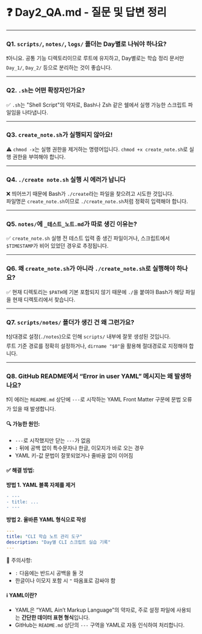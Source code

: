 # ❓ Day2_QA.md - 질문 및 답변 정리

---

### Q1. `scripts/`, `notes/`, `logs/` 폴더는 Day별로 나눠야 하나요?
❗아니요. 공통 기능 디렉토리이므로 루트에 유지하고, Day별로는 학습 정리 문서만 `Day_1/`, `Day_2/` 등으로 분리하는 것이 좋습니다.

---

### Q2. `.sh`는 어떤 확장자인가요?
✅ `.sh`는 "Shell Script"의 약자로, Bash나 Zsh 같은 쉘에서 실행 가능한 스크립트 파일임을 나타냅니다.

---

### Q3. `create_note.sh`가 실행되지 않아요!
⚠️ `chmod -x`는 실행 권한을 제거하는 명령어입니다. `chmod +x create_note.sh`로 실행 권한을 부여해야 합니다.

---

### Q4. `./create note.sh` 실행 시 에러가 납니다
❌ 띄어쓰기 때문에 Bash가 `./create`라는 파일을 찾으려고 시도한 것입니다.  
파일명은 `create_note.sh`이므로 `./create_note.sh`처럼 정확히 입력해야 합니다.

---

### Q5. `notes/`에 `_테스트_노트.md`가 따로 생긴 이유는?
✅ `create_note.sh` 실행 전 테스트 입력 중 생긴 파일이거나, 스크립트에서 `$TIMESTAMP`가 비어 있었던 경우로 추정됩니다.

---

### Q6. 왜 `create_note.sh`가 아니라 `./create_note.sh`로 실행해야 하나요?
✅ 현재 디렉토리는 `$PATH`에 기본 포함되지 않기 때문에 `./`을 붙여야 Bash가 해당 파일을 현재 디렉토리에서 찾습니다.

---

### Q7. `scripts/notes/` 폴더가 생긴 건 왜 그런가요?
❗상대경로 설정(`./notes`)으로 인해 `scripts/` 내부에 잘못 생성된 것입니다.  
루트 기준 경로를 정확히 설정하거나, `dirname "$0"`을 활용해 절대경로로 지정해야 합니다.

---

### Q8. GitHub README에서 “Error in user YAML” 메시지는 왜 발생하나요?

❗이 에러는 `README.md` 상단에 `---`로 시작하는 YAML Front Matter 구문에 문법 오류가 있을 때 발생합니다.

#### 🔍 가능한 원인:
- `---`로 시작했지만 닫는 `---`가 없음
- `:` 뒤에 공백 없이 특수문자나 한글, 이모지가 바로 오는 경우
- YAML 키-값 문법이 잘못되었거나 줄바꿈 없이 이어짐

#### ✅ 해결 방법:

**방법 1. YAML 블록 자체를 제거**
```diff
- ---
- title: ...
- ---
```

**방법 2. 올바른 YAML 형식으로 작성**
```yaml
---
title: "CLI 학습 노트 관리 도구"
description: "Day별 CLI 스크립트 실습 기록"
---
```

📌 주의사항:
- `:` 다음에는 반드시 공백을 둘 것
- 한글이나 이모지 포함 시 `"` 따옴표로 감싸야 함

#### ℹ️ YAML이란?
- YAML은 “YAML Ain’t Markup Language”의 약자로, 주로 설정 파일에 사용되는 **간단한 데이터 표현 형식**입니다.
- GitHub는 `README.md` 상단의 `---` 구역을 YAML로 자동 인식하여 처리합니다.

